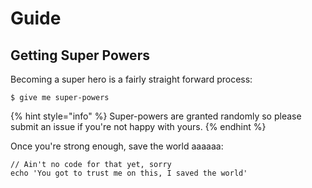 # Guide

## Getting Super Powers

Becoming a super hero is a fairly straight forward process:

```
$ give me super-powers
```

{% hint style="info" %}
 Super-powers are granted randomly so please submit an issue if you're not happy with yours.
{% endhint %}

Once you're strong enough, save the world aaaaaa:

```
// Ain't no code for that yet, sorry
echo 'You got to trust me on this, I saved the world'
```



